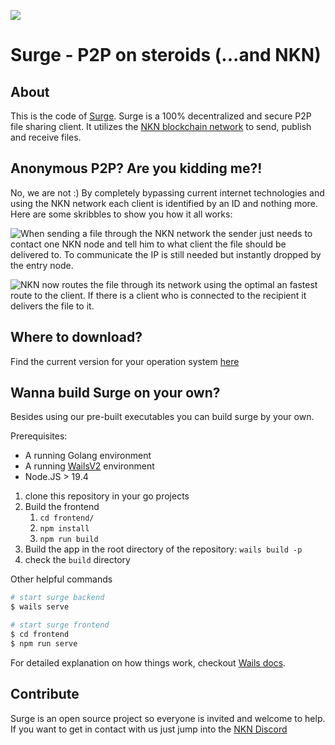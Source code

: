 
![](https://github.com/rule110-io/surge/blob/development/documentation/img/surge_color.png?raw=true) 
# Surge - P2P on steroids (...and NKN)


## About
This is the code of [Surge](https://getsurge.io). Surge is a 100% decentralized and secure P2P file sharing client. It utilizes the [NKN blockchain network](https://nkn.org) to send, publish and receive files.  

## Anonymous P2P? Are you kidding me?!
No, we are not :) 
By completely bypassing current internet technologies and using the NKN network each client is identified by an ID and nothing more. Here are some skribbles to show you how it all works: 

![When sending a file through the NKN network the sender just needs to contact one NKN node and tell him to what client the file should be delivered to. To communicate the IP is still needed but instantly dropped by the entry node.](https://github.com/rule110-io/surge/blob/development/documentation/img/surge1.png?raw=true)

![NKN now routes the file through its network using the optimal an fastest route to the client. If there is a client who is connected to the recipient it delivers the file to it.](https://github.com/rule110-io/surge/blob/development/documentation/img/surge2.png?raw=true)

## Where to download?
Find the current version for your operation system [here](https://github.com/rule110-io/surge/releases)


## Wanna build Surge on your own?

Besides using our pre-built executables you can build surge by your own.

Prerequisites:
- A running Golang environment
- A running [WailsV2](https://wails.io/docs/gettingstarted/installation/) environment
- Node.JS > 19.4

1. clone this repository in your go projects
2. Build the frontend
    1. ``cd frontend/``
    2. ``npm install``
    3. ``npm run build``
2. Build the app in the root directory of the repository: ``wails build -p``
3. check the ``build`` directory

Other helpful commands

``` bash
# start surge backend
$ wails serve

# start surge frontend
$ cd frontend
$ npm run serve
```

For detailed explanation on how things work, checkout [Wails docs](https://wails.app/gettingstarted/).

## Contribute

Surge is an open source project so everyone is invited and welcome to help. If you want to get in contact with us just jump into the [NKN Discord](https://discord.gg/hAxzRUV7DN)

